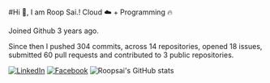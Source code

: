 #Hi 👋, I am Roop Sai.!
Cloud ☁️ + Programming 🔥 

Joined Github 3 years ago.

Since then I pushed 304 commits, across 14 repositories, opened 18 issues, submitted 60 pull requests and contributed to 3 public repositories.

[![LinkedIn](https://img.shields.io/badge/LinkedIn-blue.svg?style=for-the-badge&logo=linkedin)](https://www.linkedin.com/in/roopsai/)
[![Facebook](https://img.shields.io/badge/facebook-blue.svg?style=for-the-badge&logo=facebook&logoColor=white)](https://www.facebook.com/roopsai.surampudi.1)
![Roopsai's GitHub stats](https://github-readme-stats.vercel.app/api?username=sroopsai&show_icons=true&theme=tokyonight&count_private=true)
